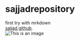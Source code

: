 # sajjadrepository
first try with mrkdown  
 [sajjad github](https://github.com/SMsajjadSM).  
 ![This is an image](https://myoctocat.com/assets/images/base-octocat.svg)  
